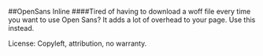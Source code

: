 ##OpenSans Inline
####Tired of having to download a woff file every time you want to use Open Sans? It adds a lot of overhead to your page. Use this instead. 


License:
Copyleft, attribution, no warranty.
